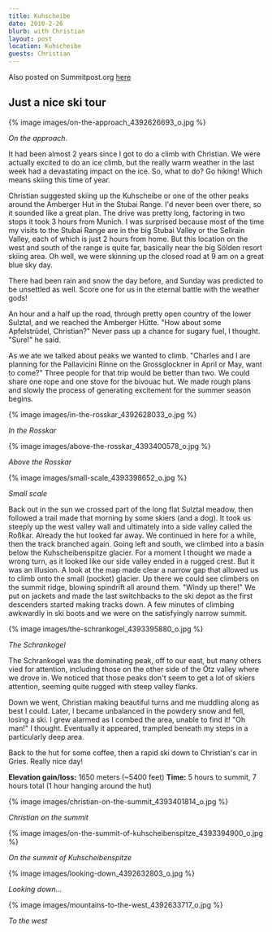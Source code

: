 ```yaml
---
title: Kuhscheibe
date: 2010-2-26
blurb: with Christian
layout: post
location: Kuhscheibe
guests: Christian
---
```


Also posted on Summitpost.org [here](https://www.summitpost.org/ski-tour-on-the-kuhscheibe/600904)

Just a nice ski tour
---

{% image images/on-the-approach_4392626693_o.jpg %}

_On the approach_.

It had been almost 2 years since I got to do a climb with Christian. We were
actually excited to do an ice climb, but the really warm weather in the last
week had a devastating impact on the ice. So, what to do? Go hiking! Which means
skiing this time of year.

Christian suggested skiing up the Kuhscheibe or one of the other peaks around
the Amberger Hut in the Stubai Range. I'd never been over there, so it sounded
like a great plan. The drive was pretty long, factoring in two stops it took 3
hours from Munich. I was surprised because most of the time my visits to the
Stubai Range are in the big Stubai Valley or the Sellrain Valley, each of which
is just 2 hours from home. But this location on the west and south of the range
is quite far, basically near the big Sölden resort skiing area. Oh well, we were
skinning up the closed road at 9 am on a great blue sky day.

There had been rain and snow the day before, and Sunday was predicted to be
unsettled as well. Score one for us in the eternal battle with the weather gods!

An hour and a half up the road, through pretty open country of the lower
Sulztal, and we reached the Amberger Hütte. "How about some Apfelstrüdel,
Christian?" Never pass up a chance for sugary fuel, I thought. "Sure!" he said.

As we ate we talked about peaks we wanted to climb. "Charles and I are planning
for the Pallavicini Rinne on the Grossglockner in April or May, want to come?"
Three people for that trip would be better than two. We could share one rope and
one stove for the bivouac hut. We made rough plans and slowly the process of
generating excitement for the summer season begins.

{% image images/in-the-rosskar_4392628033_o.jpg %}

_In the Rosskar_

{% image images/above-the-rosskar_4393400578_o.jpg %}

_Above the Rosskar_

{% image images/small-scale_4393398652_o.jpg %}

_Small scale_

Back out in the sun we crossed part of the long flat Sulztal meadow, then
followed a trail made that morning by some skiers (and a dog). It took us
steeply up the west valley wall and ultimately into a side valley called the
Roßkar. Already the hut looked far away. We continued in here for a while, then
the track branched again. Going left and south, we climbed into a basin below
the Kuhscheibenspitze glacier. For a moment I thought we made a wrong turn, as
it looked like our side valley ended in a rugged crest. But it was an
illusion. A look at the map made clear a narrow gap that allowed us to climb
onto the small (pocket) glacier. Up there we could see climbers on the summit
ridge, blowing spindrift all around them. "Windy up there!" We put on jackets
and made the last switchbacks to the ski depot as the first descenders started
making tracks down. A few minutes of climbing awkwardly in ski boots and we were
on the satisfyingly narrow summit.

{% image images/the-schrankogel_4393395880_o.jpg %}

_The Schrankogel_

The Schrankogel was the dominating peak, off to our east, but many others vied
for attention, including those on the other side of the Ötz valley where we
drove in. We noticed that those peaks don't seem to get a lot of skiers
attention, seeming quite rugged with steep valley flanks.

Down we went, Christian making beautiful turns and me muddling along as best I
could. Later, I became unbalanced in the powdery snow and fell, losing a ski. I
grew alarmed as I combed the area, unable to find it! "Oh man!" I
thought. Eventually it appeared, trampled beneath my steps in a particularly
deep area.

Back to the hut for some coffee, then a rapid ski down to Christian's car in
Gries. Really nice day!

<b>Elevation gain/loss:</b> 1650 meters (~5400 feet)
<b>Time:</b> 5 hours to summit, 7 hours total (1 hour hanging around the hut)
                                          
{% image images/christian-on-the-summit_4393401814_o.jpg %}

_Christian on the summit_

{% image images/on-the-summit-of-kuhscheibenspitze_4393394900_o.jpg %}

_On the summit of Kuhscheibenspitze_

{% image images/looking-down_4392632803_o.jpg %}

_Looking down..._

{% image images/mountains-to-the-west_4392633717_o.jpg %}

_To the west_

